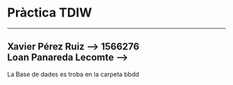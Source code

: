 # Pràctica TDIW #
---
Xavier Pérez Ruiz --> 1566276  
Loan Panareda Lecomte --> 
---

La Base de dades es troba en la carpeta bbdd
